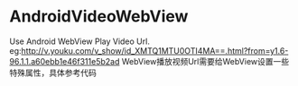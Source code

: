 # AndroidVideoWebView
Use Android WebView Play Video Url.
eg:http://v.youku.com/v_show/id_XMTQ1MTU0OTI4MA==.html?from=y1.6-96.1.1.a60ebb1e46f311e5b2ad
WebView播放视频Url需要给WebView设置一些特殊属性，具体参考代码
